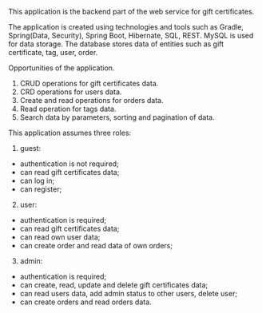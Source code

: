 This application is the backend part of the web service for gift certificates.

The application is created using technologies and tools such as Gradle, Spring(Data, Security), Spring Boot, Hibernate, SQL, REST.
MySQL is used for data storage. The database stores data of entities such as gift certificate, tag, user, order.

Opportunities of the application.

1. CRUD operations for gift certificates data.
2. CRD operations for users data.
3. Create and read operations for orders data.
4. Read operation for tags data.
5. Search data by parameters, sorting and pagination of data.

This application assumes three roles:
1. guest:
- authentication is not required;
- can read gift certificates data;
- can log in;
- can register;
2. user:
- authentication is required;
- can read gift certificates data;
- can read own user data;
- can create order and read data of own orders;
3. admin:
- authentication is required;
- can create, read, update and delete gift certificates data;
- can read users data, add admin status to other users, delete user;
- can create orders and read orders data.
